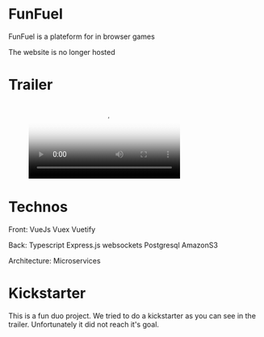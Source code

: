 # FunFuel

FunFuel is a plateform for in browser games

The website is no longer hosted

# Trailer

<figure class="video_container">
  <video controls="true" allowfullscreen="true" poster="/ressources/videos/FunFuel_trailer.mp4">
    <source src="path/to/video.mp4" type="video/mp4">
    <source src="path/to/video.ogg" type="video/ogg">
    <source src="path/to/video.webm" type="video/webm">
  </video>
</figure>

# Technos

Front: VueJs Vuex Vuetify 

Back: Typescript Express.js websockets Postgresql AmazonS3

Architecture: Microservices

# Kickstarter

This is a fun duo project. We tried to do a kickstarter as you can see in the trailer. Unfortunately it did not reach it's goal.